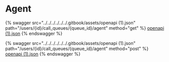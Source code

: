 # Agent

{% swagger src="../../../../../../.gitbook/assets/openapi (1).json" path="/users/{id}/call_queues/{queue_id}/agent" method="get" %}
[openapi (1).json](<../../../../../../.gitbook/assets/openapi (1).json>)
{% endswagger %}

{% swagger src="../../../../../../.gitbook/assets/openapi (1).json" path="/users/{id}/call_queues/{queue_id}/agent" method="post" %}
[openapi (1).json](<../../../../../../.gitbook/assets/openapi (1).json>)
{% endswagger %}
